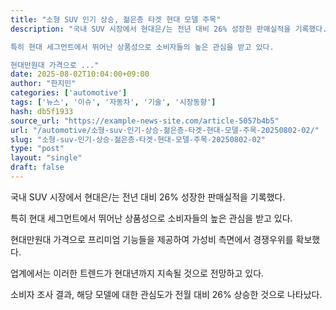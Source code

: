 ```yaml
---
title: "소형 SUV 인기 상승, 젊은층 타겟 현대 모델 주목"
description: "국내 SUV 시장에서 현대은/는 전년 대비 26% 성장한 판매실적을 기록했다.

특히 현대 세그먼트에서 뛰어난 상품성으로 소비자들의 높은 관심을 받고 있다.

현대만원대 가격으로 ..."
date: 2025-08-02T10:04:00+09:00
author: "한지민"
categories: ['automotive']
tags: ['뉴스', '이슈', '자동차', '기술', '시장동향']
hash: db5f1933
source_url: "https://example-news-site.com/article-5057b4b5"
url: "/automotive/소형-suv-인기-상승-젊은층-타겟-현대-모델-주목-20250802-02/"
slug: "소형-suv-인기-상승-젊은층-타겟-현대-모델-주목-20250802-02"
type: "post"
layout: "single"
draft: false
---
```


국내 SUV 시장에서 현대은/는 전년 대비 26% 성장한 판매실적을 기록했다.

특히 현대 세그먼트에서 뛰어난 상품성으로 소비자들의 높은 관심을 받고 있다.

현대만원대 가격으로 프리미엄 기능들을 제공하여 가성비 측면에서 경쟁우위를 확보했다.

업계에서는 이러한 트렌드가 현대년까지 지속될 것으로 전망하고 있다.

소비자 조사 결과, 해당 모델에 대한 관심도가 전월 대비 26% 상승한 것으로 나타났다.
